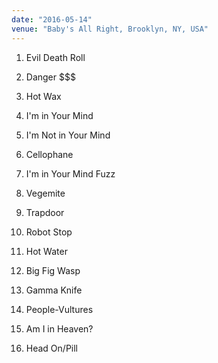 ```yaml
---
date: "2016-05-14"
venue: "Baby's All Right, Brooklyn, NY, USA"
---
```


 1. Evil Death Roll

 2. Danger $$$

 3. Hot Wax

 4. I'm in Your Mind

 5. I'm Not in Your Mind

 6. Cellophane

 7. I'm in Your Mind Fuzz

 8. Vegemite

 9. Trapdoor

10. Robot Stop

11. Hot Water

12. Big Fig Wasp

13. Gamma Knife

14. People-Vultures

15. Am I in Heaven?

16. Head On/Pill


